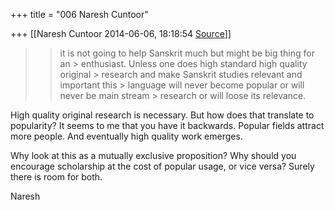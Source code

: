 +++
title = "006 Naresh Cuntoor"

+++
[[Naresh Cuntoor	2014-06-06, 18:18:54 [Source](https://groups.google.com/g/samskrita/c/XSpUcyfMoUg)]]



  

  

> 
> > 
> > it is not going to help Sanskrit much but might be big thing for an > enthusiast. Unless one does high standard high quality original > research and make Sanskrit studies relevant and important this > language will never become popular or will never be main stream > research or will loose its relevance.  
> > 
> > 
> > 
> > 
> >   
> > 
> > 

  

High quality original research is necessary. But how does that translate to popularity? It seems to me that you have it backwards. Popular fields attract more people. And eventually high quality work emerges.  
  

Why look at this as a mutually exclusive proposition? Why should you encourage scholarship at the cost of popular usage, or vice versa? Surely there is room for both.  
  

Naresh  

